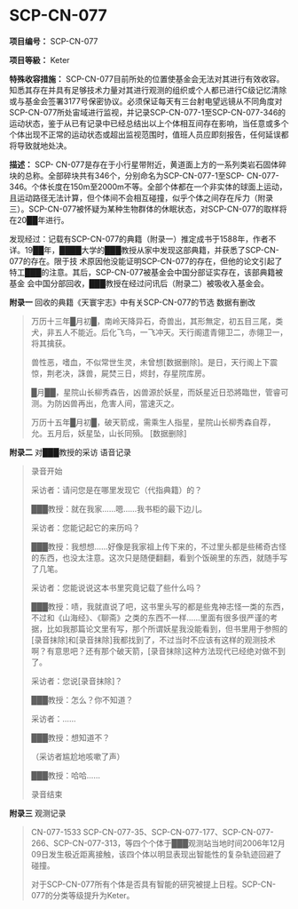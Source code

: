 # SCP-CN-077

**项目编号：** SCP-CN-077

**项目等級：** Keter

**特殊收容措施：** SCP-CN-077目前所处的位置使基金会无法对其进行有效收容。知悉其存在并具有足够技术力量对其进行观测的组织或个人都已进行C级记忆清除或与基金会签署3177号保密协议。必须保证每天有三台射电望远镜从不同角度对SCP-CN-077所处宙域进行监视，并记录SCP-CN-077-1至SCP-CN-077-346的运动状态，鉴于从已有记录中已经总结出以上个体相互间存在影响，当任意或多个个体出现不正常的运动状态或超出监视范围时，值班人员应即刻报告，任何延误都将导致就地处决。

**描述：** SCP- CN-077是存在于小行星带附近，黄道面上方的一系列类岩石固体碎块的总称。全部碎块共有346个，分别命名为SCP-CN-077-1至SCP- CN-077-346。个体长度在150m至2000m不等。全部个体都在一个非实体的球面上运动，且运动路径无法计算，但个体间不会相互碰撞，似乎个体之间存在斥力（附录三）。SCP-CN-077被怀疑为某种生物群体的休眠状态，对SCP-CN-077的取样将在20██年进行。

发现经过：记载有SCP-CN-077的典籍（附录一）推定成书于1588年，作者不详。19██年，████大学的███教授从家中发现这部典籍，并获悉了SCP-CN-077的存在。限于技 术原因他没能证明SCP-CN-077的存在，但他的论文引起了特工███的注意。其后，SCP-CN-077被基金会中国分部证实存在，该部典籍被基金 会中国分部回收，███教授在经过问讯后（附录二）被吸收入基金会。

**附录一**  回收的典籍《天寰宇志》中有关SCP-CN-077的节选 数据有删改


> 万历十三年█月初█，南岭天降异石，奇兽出，其形無定，初五目三尾，类犬，非五人不能近。后化飞鸟，一飞冲天。天行阁遣青翎卫二，赤翎卫一，将其擒获。
> 
> 兽性恶，嗜血，不似常世生灵，未曾想[数据删除]。是日，天行阁上下震惊，荆老决，誅兽，屍焚三日，烬封，存星院库房。
> 
> █月██，星院山长柳秀森告，凶兽源於妖星，而妖星近日恐將臨世，管睿可测。为防凶兽再出，危害人间，當速灭之。
> 
> 万历十五年█月初█，破天箭成，需乘生人指星，星院山长柳秀森自荐，允。五月后，妖星坠，山长同殞。
[数据删除]
> 

**附录二**  对███教授的采访 语音记录


> 录音开始
> 
> 采访者：请问您是在哪里发现它（代指典籍）的？
> 
> ███教授：就在我家……嗯……我书柜的最下边儿。
> 
> 采访者：您能记起它的来历吗？
> 
> ███教授：我想想……好像是我家祖上传下来的，不过里头都是些稀奇古怪的东西，也没太注意。这次只是随便翻翻，看到个饭碗里的东西，就随手写了几笔。
> 
> 采访者：您能说说这本书里究竟记载了些什么吗？
> 
> ███教授：啧，我就直说了吧，这书里头写的都是些鬼神志怪一类的东西，不过和《山海经》、《聊斋》之类的东西不一样……里面有很多很严谨的考据，比如我那篇论文里有写，那个所谓妖星我没能看到，但书里用于参照的[录音抹除]和[录音抹除]我都找到了，不过当时不应该有这样的观测技术啊？有意思吧？还有那个破天箭，[录音抹除]这种方法现代已经绝对做不到了。
> 
> 采访者：您说[录音抹除]？
> 
> ███教授：怎么？你不知道？
> 
> 采访者：……
> 
> ███教授：想知道不？
> 
> （采访者尴尬地咳嗽了声）
> 
> ███教授：哈哈……
> 
> 录音结束
> 

**附录三**  观测记录


> CN-077-1533
SCP-CN-077-35、SCP-CN-077-177、SCP-CN-077-266、SCP-CN-077-313，等四个个体于███观测站当地时间2006年12月09日发生极近距离接触，该四个体以明显表现出智能性的复杂轨迹回避了碰撞。
> 
> 对于SCP-CN-077所有个体是否具有智能的研究被提上日程。SCP-CN-077的分类等级提升为Keter。
> 


